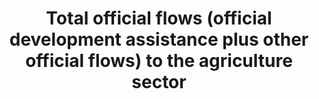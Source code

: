 ---
data_non_statistical: true
goal_meta_link: http://unstats.un.org/sdgs/files/metadata-compilation/Metadata-Goal-2.pdf
goal_meta_link_page: 17
graph: null
graph_status_notes: Assigned
graph_title: Total official flows (official development assistance plus other official
  flows) to the agriculture sector
graph_type: null
graph_type_description: null
has_metadata: false
indicator: 2.a.2
indicator_name: Total official flows (official development assistance plus other official
  flows) to the agriculture sector
indicator_variable: null
layout: indicator
permalink: /2-a-2/
published: true
reporting_status: notstarted
sdg_goal: 2
source_active_1: true
source_notes_1: null
source_title_1: null
target: Increase investment, including through enhanced international cooperation,
  in rural infrastructure, agricultural research and extension services, technology
  development and plant and livestock gene banks in order to enhance agricultural
  productive capacity in developing countries, in particular least developed countries
target_id: 2.a
title: Total official flows (official development assistance plus other official flows)
  to the agriculture sector
un_custodial_agency: 'OECD (Partnering Agencies: FAO)'
un_designated_tier: '1'
variable_description: null
variable_notes: null
---